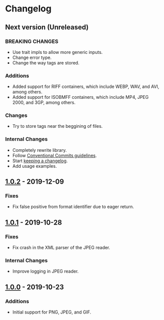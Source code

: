 # Changelog

## Next version (Unreleased)

### BREAKING CHANGES

- Use trait impls to allow more generic inputs.
- Change error type.
- Change the way tags are stored.

### Additions

- Added support for RIFF containers, which include WEBP, WAV, and AVI, among
  others.
- Added support for ISOBMFF containers, which include MP4, JPEG 2000, and 3GP,
  among others.

### Changes

- Try to store tags near the beggining of files.

### Internal Changes

- Completely rewrite library.
- Follow [Conventional Commits guidelines](https://www.conventionalcommits.org).
- Start [keeping a changelog](https://keepachangelog.com).
- Add usage examples.

## [1.0.2] - 2019-12-09

### Fixes

- Fix false positive from format identifier due to eager return.

## [1.0.1] - 2019-10-28

### Fixes

- Fix crash in the XML parser of the JPEG reader.

### Internal Changes

- Improve logging in JPEG reader.

## [1.0.0] - 2019-10-23

### Additions

- Initial support for PNG, JPEG, and GIF.

[1.0.2]: https://github.com/arguablykomodo/memedb_core/releases/tag/v1.0.2
[1.0.1]: https://github.com/arguablykomodo/memedb_core/releases/tag/v1.0.1
[1.0.0]: https://github.com/arguablykomodo/memedb_core/releases/tag/v1.0.0
